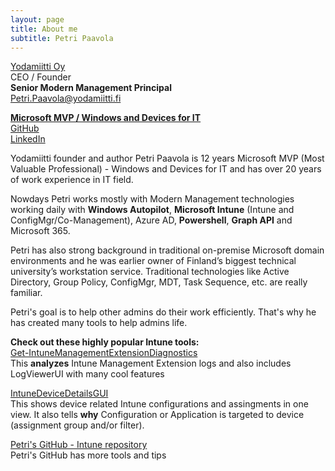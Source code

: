 ```yaml
---
layout: page
title: About me
subtitle: Petri Paavola
---
```


[Yodamiitti Oy](https://www.yodamiitti.fi/en-us)  
CEO / Founder  
**Senior Modern Management Principal**  
Petri.Paavola@yodamiitti.fi

**[Microsoft MVP / Windows and Devices for IT](https://mvp.microsoft.com/en-us/PublicProfile/4030625?fullName=Petri%20Paavola)**  
[GitHub](https://github.com/petripaavola)  
[LinkedIn](https://www.linkedin.com/in/petri-paavola)  

Yodamiitti founder and author Petri Paavola is 12 years Microsoft MVP (Most Valuable Professional) - Windows and Devices for IT
and has over 20 years of work experience in IT field.

Nowdays Petri works mostly with Modern Management technologies working daily with **Windows Autopilot**, **Microsoft Intune** (Intune and ConfigMgr/Co-Management), Azure AD, **Powershell**, **Graph API** and Microsoft 365.

Petri has also strong background in traditional on-premise Microsoft domain environments and he was earlier owner of Finland’s biggest technical university’s workstation service. Traditional technologies like Active Directory, Group Policy, ConfigMgr, MDT, Task Sequence, etc. are really familiar.

Petri's goal is to help other admins do their work efficiently. That's why he has created many tools to help admins life.

**Check out these highly popular Intune tools:**  
[Get-IntuneManagementExtensionDiagnostics](https://github.com/petripaavola/Get-IntuneManagementExtensionDiagnostics)  
This **analyzes** Intune Management Extension logs and also includes LogViewerUI with many cool features

[IntuneDeviceDetailsGUI](https://github.com/petripaavola/IntuneDeviceDetailsGUI)  
This shows device related Intune configurations and assingments in one view. It also tells **why** Configuration or Application is targeted to device (assignment group and/or filter).

[Petri's GitHub - Intune repository](https://github.com/petripaavola/Intune)  
Petri's GitHub has more tools and tips
